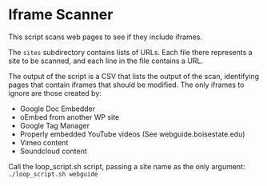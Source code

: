 # Iframe Scanner
This script scans web pages to see if they include iframes. 

The `sites` subdirectory contains lists of URLs. Each file there represents a site to be scanned, and each line in the file contains a URL.

The output of the script is a CSV that lists the output of the scan, identifying pages that contain iframes that should be modified. The only iframes to ignore are those created by:
* Google Doc Embedder
* oEmbed from another WP site
* Google Tag Manager
* Properly embedded YouTube videos (See webguide.boisestate.edu)
* Vimeo content
* Soundcloud content

Call the loop_script.sh script, passing a site name as the only argument:
`./loop_script.sh webguide`
